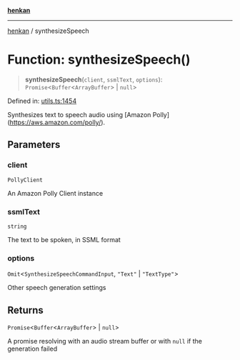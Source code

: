 [**henkan**](../README.md)

***

[henkan](../README.md) / synthesizeSpeech

# Function: synthesizeSpeech()

> **synthesizeSpeech**(`client`, `ssmlText`, `options`): `Promise`\<`Buffer`\<`ArrayBuffer`\> \| `null`\>

Defined in: [utils.ts:1454](https://github.com/Ronokof/Henkan/blob/cdcdfbcc72ca03339cd98398efd7d5e82826d66f/src/utils.ts#L1454)

Synthesizes text to speech audio using \[Amazon Polly\](https://aws.amazon.com/polly/).

## Parameters

### client

`PollyClient`

An Amazon Polly Client instance

### ssmlText

`string`

The text to be spoken, in SSML format

### options

`Omit`\<`SynthesizeSpeechCommandInput`, `"Text"` \| `"TextType"`\>

Other speech generation settings

## Returns

`Promise`\<`Buffer`\<`ArrayBuffer`\> \| `null`\>

A promise resolving with an audio stream buffer or with `null` if the generation failed
